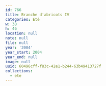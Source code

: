 ```yaml
---
id: 766
title: Branche d'abricots IV
categories: Eté
w: 38
h: 46
location: null
note: null
file: null
year: '2004'
year_start: 2004
year_end: null
image: null
uuid: 60496cff-f83c-42e1-b244-63b49413727f
collections:
  - ete
---
```


